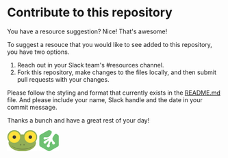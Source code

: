 # Contribute to this repository

You have a resource suggestion?  Nice!  That's awesome!

To suggest a resouce that you would like to see added to this repository, you have two options.  

 1. Reach out in your Slack team's #resources channel.
 2. Fork this repository, make changes to the files locally, and then submit pull requests with your changes.

Please follow the styling and format that currently exists in the [README.md](README.md) file.  And please include your name, Slack handle and the date in your commit message.

Thanks a bunch and have a great rest of your day! 

![Mike the Frog](repo-imgs/mike_the_frog.png "Hiya, Treehouser!") ![Treehouse Logo](repo-imgs/frogprint.png "Team Treehouse")